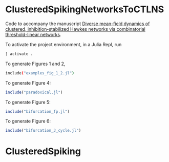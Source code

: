 # ClusteredSpikingNetworksToCTLNS

Code to accompany the manuscript  [Diverse mean-field dynamics of clustered, inhibition-stabilized Hawkes networks via
combinatorial threshold-linear networks](https://arxiv.org/pdf/2506.06234).

To activate the project environment, in a Julia Repl, run 

```Julia
] activate . 
```
To generate Figures 1 and 2, 

```bash 
include("examples_fig_1_2.jl")
```

To generate Figure 4:

```Julia
include("paradoxical.jl")
```

To generate Figure 5:

```Julia  
include("bifurcation_fp.jl")
 ```

 To generate Figure 6:

```Julia
include("bifurcation_3_cycle.jl")
```


# ClusteredSpiking
